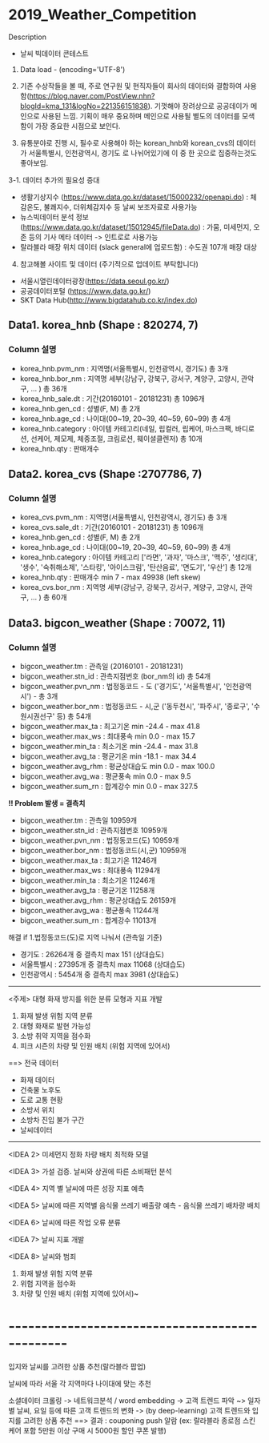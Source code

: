 # 2019_Weather_Competition

Description
- 날씨 빅데이터 콘테스트

1. Data load - (encoding='UTF-8')

2. 기존 수상작들을 볼 때, 주로 연구원 및 현직자들이 회사의 데이터와 결합하여 사용함(https://blog.naver.com/PostView.nhn?blogId=kma_131&logNo=221356151838). 기껏해야 장려상으로 공공데이가 메인으로 사용된 느낌. 기획이 매우 중요하며 메인으로 사용될 별도의 데이터를 모색함이 가장 중요한 시점으로 보인다.

3. 유통분야로 진행 시, 필수로 사용해야 하는 korean_hnb와 korean_cvs의 데이터가 서울특별시, 인천광역시, 경기도 로 나뉘어있기에 이 중 한 곳으로 집중하는것도 좋아보임.

3-1. 데이터 추가의 필요성 증대
 - 생활기상지수 (https://www.data.go.kr/dataset/15000232/openapi.do) :  체감온도, 불쾌지수, 더위체감지수 등 날씨 보조자료로 사용가능
 - 뉴스빅데이터 분석 정보 (https://www.data.go.kr/dataset/15012945/fileData.do) : 가뭄, 미세먼지, 오존 등의 기사 메타 데이터 -> 인트로로 사용가능
 - 랄라블라 매장 위치 데이터 (slack general에 업로드함) : 수도권 107개 매장 대상


4. 참고해볼 사이트 및 데이터 (주기적으로 업데이트 부탁합니다)
 - 서울시열린데이터광장(https://data.seoul.go.kr/)
 - 공공데이터포털 (https://www.data.go.kr/)
 - SKT Data Hub(http://www.bigdatahub.co.kr/index.do)
 
 


## Data1. korea_hnb (Shape : 820274, 7)
### Column 설명
* korea_hnb.pvm_nm : 지역명(서울특별시, 인천광역시, 경기도) 총 3개
* korea_hnb.bor_nm : 지역명 세부(강남구, 강북구, 강서구, 계양구, 고양시, 관악구, … ) 총 36개
* korea_hnb_sale.dt : 기간(20160101 - 20181231) 총 1096개
* korea_hnb.gen_cd : 성별(F, M) 총 2개
* korea_hnb.age_cd : 나이대(00~19, 20~39, 40~59, 60~99) 총 4개
* korea_hnb.category : 아이템 카테고리(네일, 립컬러, 립케어, 마스크팩, 바디로션, 선케어, 제모제, 체중조절, 크림로션, 훼이셜클렌저) 총 10개
* korea_hnb.qty : 판매개수

## Data2. korea_cvs (Shape :2707786, 7)
### Column 설명
* korea_cvs.pvm_nm : 지역명(서울특별시, 인천광역시, 경기도) 총 3개
* korea_cvs.sale_dt : 기간(20160101 - 20181231) 총 1096개
* korea_hnb.gen_cd : 성별(F, M) 총 2개
* korea_hnb.age_cd : 나이대(00~19, 20~39, 40~59, 60~99) 총 4개
* korea_hnb.category : 아이템 카테고리 ['라면', '과자', '마스크', '맥주', '생리대', '생수', '숙취해소제', '스타킹', '아이스크림',
       '탄산음료', '면도기', '우산'] 총 12개
* korea_hnb.qty : 판매개수 min 7 - max 49938 (left skew)
* korea_cvs.bor_nm : 지역명 세부(강남구, 강북구, 강서구, 계양구, 고양시, 관악구, … ) 총 60개

## Data3. bigcon_weather (Shape : 70072, 11)
### Column 설명
* bigcon_weather.tm        : 	관측일 (20160101 - 20181231)
* bigcon_weather.stn_id    : 	관측지점번호 (bor_nm의 id)  총 54개
* bigcon_weather.pvn_nm    : 	법정동코드 - 도 ('경기도', '서울특별시', '인천광역시') - 총 3개 
* bigcon_weather.bor_nm    : 	법정동코드 - 시,군 ('동두천시', '파주시', '종로구', '수원시권선구' 등) 총 54개
* bigcon_weather.max_ta    : 	최고기온 min -24.4 - max 41.8
* bigcon_weather.max_ws    : 	최대풍속 min 0.0 - max 15.7
* bigcon_weather.min_ta    : 	최소기온 min -24.4 - max 31.8
* bigcon_weather.avg_ta    : 	평균기온 min -18.1 - max 34.4
* bigcon_weather.avg_rhm   : 	평균상대습도 min 0.0 - max 100.0
* bigcon_weather.avg_wa    : 	평균풍속 min 0.0 - max 9.5
* bigcon_weather.sum_rn    : 	합계강수 min 0.0 - max 327.5

**!! Problem 발생 = 결측치**
* bigcon_weather.tm        : 	관측일		10959개
* bigcon_weather.stn_id    : 	관측지점번호		10959개
* bigcon_weather.pvn_nm    : 	법정동코드(도)		10959개
* bigcon_weather.bor_nm    : 	법정동코드(시,군)		10959개
* bigcon_weather.max_ta    : 	최고기온		11246개
* bigcon_weather.max_ws    : 	최대풍속		11294개
* bigcon_weather.min_ta    : 	최소기온		11246개
* bigcon_weather.avg_ta    : 	평균기온		11258개
* bigcon_weather.avg_rhm   : 	평균상대습도		26159개
* bigcon_weather.avg_wa    : 	평균풍속		11244개
* bigcon_weather.sum_rn    : 	합계강수		11013개

해결 if 1.법정동코드(도)로 지역 나눠서 (관측일 기준)
 - 경기도 : 26264개 중 결측치 max 151 (상대습도)
 - 서울특별시 : 27395개 중 결측치 max 11068 (상대습도)
 - 인천광역시 : 5454개 중 결측치 max 3981 (상대습도)
 
---
<주제>  대형 화재 방지를 위한 분류 모형과 지표 개발
1. 화재 발생 위험 지역 분류
2. 대형 화재로 발현 가능성
3. 소방 취약 지역을 점수화
4. 피크 시즌의 차량 및 인원 배치 (위험 지역에 있어서)

==> 전국 데이터
- 화재 데이터
- 건축물 노후도
- 도로 교통 현황
- 소방서 위치
- 소방차 진입 불가 구간
- 날씨데이터

---

<IDEA 2>  미세먼지 정화 차량 배치 최적화 모델

<IDEA 3>  가설 검증. 날씨와 상권에 따른 소비패턴 분석

<IDEA 4>  지역 별 날씨에 따른 성장 지표 예측

<IDEA 5> 날씨에 따른 지역별 음식물 쓰레기 배출량 예측 - 음식물 쓰레기 배차량 배치

<IDEA 6> 날씨에 따른 작업 오류 분류

<IDEA 7> 날씨 지표 개발

<IDEA 8> 날씨와 범죄
1. 화재 발생 위험 지역 분류
2. 위험 지역을 점수화
3. 차량 및 인원 배치 (위험 지역에 있어서)~

# -----------------------------------------------
<IDEA> 
입지와 날씨를 고려한 상품 추천(랄라블라 팝업)

날씨에 따라 서울 각 지역마다 나이대에 맞는 추천

소셜데이터 크롤링 -> 네트워크분석 / word embedding  ->
고객 트렌드 파악 ~> 일자별 날씨, 요일 등에 따른 고객 트렌드의 변화
-> (by deep-learning) 고객 트렌드와 입지를 고려한 상품 추천
==> 결과 : couponing push 알람 
(ex: 랄라블라 종로점 스킨케어 포함 5만원 이상 구매 시 5000원 할인 쿠폰 발행)
